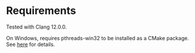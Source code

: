 Requirements
============

Tested with Clang 12.0.0.

On Windows, requires pthreads-win32 to be installed as a CMake package. See
[here](https://github.com/rleathart/pthreads-win32-CMake) for details.
